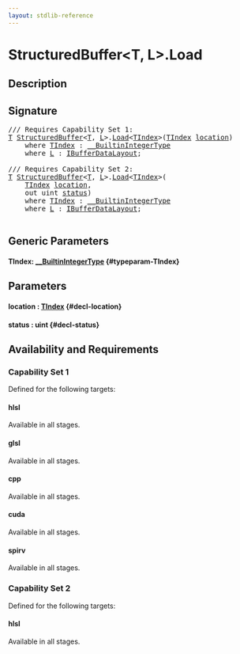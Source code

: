 ```yaml
---
layout: stdlib-reference
---
```


# StructuredBuffer\<T, L\>\.Load

## Description





## Signature 

<pre>
/// Requires Capability Set 1:
<a href="/stdlib-reference/types/structuredbuffer-0a/index#typeparam-T" class="code_type">T</a> <a href="/stdlib-reference/types/structuredbuffer-0a/index" class="code_type">StructuredBuffer</a>&lt;<a href="/stdlib-reference/types/structuredbuffer-0a/index#typeparam-T" class="code_type">T</a>, <a href="/stdlib-reference/types/structuredbuffer-0a/index#typeparam-L" class="code_type">L</a>&gt;.<a href="/stdlib-reference/types/structuredbuffer-0a/load-0">Load</a>&lt;<a href="/stdlib-reference/types/structuredbuffer-0a/load-0#typeparam-TIndex" class="code_type">TIndex</a>&gt;(<a href="/stdlib-reference/types/structuredbuffer-0a/load-0#typeparam-TIndex" class="code_type">TIndex</a> <a href="/stdlib-reference/types/structuredbuffer-0a/load-0#decl-location" class="code_param">location</a>)
    <span class='code_keyword'>where</span> <a href="/stdlib-reference/types/structuredbuffer-0a/load-0#typeparam-TIndex" class="code_type">TIndex</a> : <a href="/stdlib-reference/interfaces/0_builtinintegertype-029g/index" class="code_type">__BuiltinIntegerType</a>
    <span class='code_keyword'>where</span> <a href="/stdlib-reference/types/structuredbuffer-0a/index#typeparam-L" class="code_type">L</a> : <a href="/stdlib-reference/interfaces/ibufferdatalayout-017b/index" class="code_type">IBufferDataLayout</a>;

/// Requires Capability Set 2:
<a href="/stdlib-reference/types/structuredbuffer-0a/index#typeparam-T" class="code_type">T</a> <a href="/stdlib-reference/types/structuredbuffer-0a/index" class="code_type">StructuredBuffer</a>&lt;<a href="/stdlib-reference/types/structuredbuffer-0a/index#typeparam-T" class="code_type">T</a>, <a href="/stdlib-reference/types/structuredbuffer-0a/index#typeparam-L" class="code_type">L</a>&gt;.<a href="/stdlib-reference/types/structuredbuffer-0a/load-0">Load</a>&lt;<a href="/stdlib-reference/types/structuredbuffer-0a/load-0#typeparam-TIndex" class="code_type">TIndex</a>&gt;(
    <a href="/stdlib-reference/types/structuredbuffer-0a/load-0#typeparam-TIndex" class="code_type">TIndex</a> <a href="/stdlib-reference/types/structuredbuffer-0a/load-0#decl-location" class="code_param">location</a>,
    <span class="code_keyword">out</span> <span class="code_keyword">uint</span> <a href="/stdlib-reference/types/structuredbuffer-0a/load-0#decl-status" class="code_param">status</a>)
    <span class='code_keyword'>where</span> <a href="/stdlib-reference/types/structuredbuffer-0a/load-0#typeparam-TIndex" class="code_type">TIndex</a> : <a href="/stdlib-reference/interfaces/0_builtinintegertype-029g/index" class="code_type">__BuiltinIntegerType</a>
    <span class='code_keyword'>where</span> <a href="/stdlib-reference/types/structuredbuffer-0a/index#typeparam-L" class="code_type">L</a> : <a href="/stdlib-reference/interfaces/ibufferdatalayout-017b/index" class="code_type">IBufferDataLayout</a>;

</pre>

## Generic Parameters

#### TIndex: [\_\_BuiltinIntegerType](/stdlib-reference/interfaces/0_builtinintegertype-029g/index) {#typeparam-TIndex}

## Parameters

#### location  : [TIndex](/stdlib-reference/types/structuredbuffer-0a/load-0#typeparam-TIndex) {#decl-location}
#### status  : uint {#decl-status}

## Availability and Requirements

### Capability Set 1

Defined for the following targets:

#### hlsl
Available in all stages.

#### glsl
Available in all stages.

#### cpp
Available in all stages.

#### cuda
Available in all stages.

#### spirv
Available in all stages.


### Capability Set 2

Defined for the following targets:

#### hlsl
Available in all stages.



